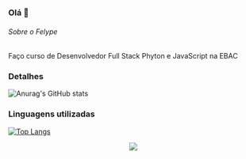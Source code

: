 ### Olá 👋


###### Sobre o Felype
Faço curso de Desenvolvedor Full Stack Phyton e JavaScript na EBAC

### Detalhes

![Anurag's GitHub stats](https://github-readme-stats.vercel.app/api?username=felypesena&show_icons=true&theme=radical)

### Linguagens utilizadas

[![Top Langs](https://github-readme-stats.vercel.app/api/top-langs/?username=felypesena&theme=tokyonight)](https://github.com/anuraghazra/github-readme-stats)

<div align="center">
  <a href="https://www.instagram.com/felipesena19?igsh=MXh3M213Mjl1c2w3ZA==" target="_blank"><img src="https://img.shields.io/badge/-Instagram-%23E4405F?style=for-the-badge&logo=instagram&logoColor=white" target="_blank"></a>
</div>
